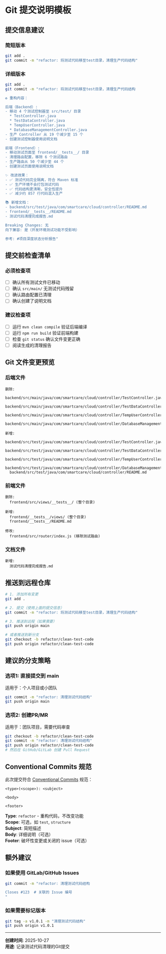# Git 提交说明模板

## 提交信息建议

### 简短版本
```bash
git add .
git commit -m "refactor: 将测试代码移至test目录，清理生产代码结构"
```

### 详细版本
```bash
git add .
git commit -m "refactor: 将测试代码移至test目录，清理生产代码结构

♻️ 重构内容：

后端（Backend）:
- 移动 4 个测试控制器至 src/test/ 目录
  * TestController.java
  * TestDataController.java
  * TempUserController.java
  * DatabaseManagementController.java
- 生产 Controller 从 19 个减少至 15 个
- 创建测试控制器使用说明文档

前端（Frontend）:
- 移动测试页面至 frontend/__tests__/ 目录
- 清理路由配置，移除 6 个测试路由
- 生产路由从 50 个减少至 44 个
- 创建测试页面使用说明文档

✨ 改进效果：
- ✅ 测试代码完全隔离，符合 Maven 标准
- ✅ 生产环境不会打包测试代码
- ✅ 代码结构更清晰，安全性提升
- ✅ 减少约 857 行代码混入生产

📚 新增文档：
- backend/src/test/java/com/smartcare/cloud/controller/README.md
- frontend/__tests__/README.md
- 测试代码清理完成报告.md

Breaking Changes: 无
向下兼容: 是（开发环境测试功能不受影响）

参考: #项目深度状态分析报告"
```

## 提交前检查清单

### 必须检查项
- [ ] 确认所有测试文件已移动
- [ ] 确认 `src/main/` 无测试代码残留
- [ ] 确认路由配置已清理
- [ ] 确认创建了说明文档

### 建议检查项
- [ ] 运行 `mvn clean compile` 验证后端编译
- [ ] 运行 `npm run build` 验证前端构建
- [ ] 检查 `git status` 确认文件变更正确
- [ ] 阅读生成的清理报告

## Git 文件变更预览

### 后端文件
```
删除:
  backend/src/main/java/com/smartcare/cloud/controller/TestController.java
  backend/src/main/java/com/smartcare/cloud/controller/TestDataController.java
  backend/src/main/java/com/smartcare/cloud/controller/TempUserController.java
  backend/src/main/java/com/smartcare/cloud/controller/DatabaseManagementController.java

新增:
  backend/src/test/java/com/smartcare/cloud/controller/TestController.java
  backend/src/test/java/com/smartcare/cloud/controller/TestDataController.java
  backend/src/test/java/com/smartcare/cloud/controller/TempUserController.java
  backend/src/test/java/com/smartcare/cloud/controller/DatabaseManagementController.java
  backend/src/test/java/com/smartcare/cloud/controller/README.md
```

### 前端文件
```
删除:
  frontend/src/views/__tests__/ (整个目录)

新增:
  frontend/__tests__/views/ (整个目录)
  frontend/__tests__/README.md

修改:
  frontend/src/router/index.js (移除测试路由)
```

### 文档文件
```
新增:
  测试代码清理完成报告.md
```

## 推送到远程仓库

```bash
# 1. 添加所有变更
git add .

# 2. 提交（使用上面的提交信息）
git commit -m "refactor: 将测试代码移至test目录，清理生产代码结构"

# 3. 推送到远程（如果需要）
git push origin main

# 或者推送到新分支
git checkout -b refactor/clean-test-code
git push origin refactor/clean-test-code
```

## 建议的分支策略

### 选项1: 直接提交到 main
适用于：个人项目或小团队
```bash
git commit -m "refactor: 清理测试代码结构"
git push origin main
```

### 选项2: 创建PR/MR
适用于：团队项目，需要代码审查
```bash
git checkout -b refactor/clean-test-code
git commit -m "refactor: 清理测试代码结构"
git push origin refactor/clean-test-code
# 然后在 GitHub/GitLab 创建 Pull Request
```

## Conventional Commits 规范

此次提交符合 [Conventional Commits](https://www.conventionalcommits.org/) 规范：

```
<type>(<scope>): <subject>

<body>

<footer>
```

**Type**: `refactor` - 重构代码，不改变功能  
**Scope**: 可选，如 `test`, `structure`  
**Subject**: 简短描述  
**Body**: 详细说明（可选）  
**Footer**: 破坏性变更或关闭的 issue（可选）

## 额外建议

### 如果使用 GitLab/GitHub Issues
```bash
git commit -m "refactor: 清理测试代码结构

Closes #123  # 关联的 Issue 编号
"
```

### 如果需要标记版本
```bash
git tag -a v1.0.1 -m "清理测试代码结构"
git push origin v1.0.1
```

---

**创建时间**: 2025-10-27  
**用途**: 记录测试代码清理的Git提交
